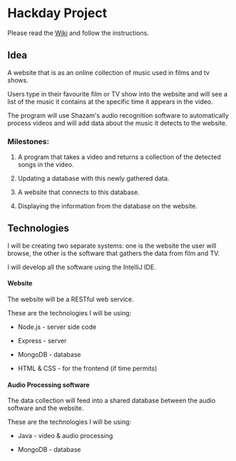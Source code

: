 # Hackday Project

Please read the [Wiki](https://gl-intern.shazamteam.net/hackday/intern-hackday/wikis/home) and follow the instructions.

## Idea

A website that is as an online collection of music used in films and tv shows.

Users type in their favourite film or TV show into the website and will see a list of the music it contains at the specific time it appears in the video.

The program will use Shazam's audio recognition software to automatically process videos and will add data about the music it detects to the website.

### Milestones:

1. A program that takes a video and returns a collection of the detected songs in the video.

2. Updating a database with this newly gathered data.

3. A website that connects to this database.

4. Displaying the information from the database on the website.

## Technologies

I will be creating two separate systems: one is the website the user will browse, the other is the software that gathers the data from film and TV.

I will develop all the software using the IntelliJ IDE.

#### Website
The website will be a RESTful web service.

These are the technologies I will be using:

* Node.js - server side code

* Express - server

* MongoDB - database

* HTML & CSS - for the frontend (if time permits)

#### Audio Processing software

The data collection will feed into a shared database between the audio software and the website.

These are the technologies I will be using:

* Java - video & audio processing

* MongoDB - database
